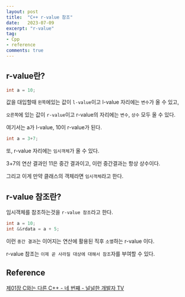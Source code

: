 ```yaml
---
layout: post
title:  "C++ r-value 참조"
date:   2023-07-09
excerpt: "r-value"
tag:
- Cpp
- reference
comments: true
---
```


## r-value란?
```cpp
int a = 10;
```
값을 대입할때 `왼쪽`에있는 값이 `l-value`이고 l-value 자리에는 `변수`가 올 수 있고,

`오른쪽`에 있는 값이 `r-value`이고 r-value의 자리에는 `변수`, `상수` 모두 올 수 있다.

여기서는 a가 l-value, 10이 r-value가 된다.

```cpp
int a = 3+7;
```
또, r-value 자리에는 `임시객체`가 올 수 있다. 

3+7의 연산 결과인 11은 중간 결과이고, 이런 중간결과는 항상 상수이다.

그리고 이게 만약 클래스의 객체라면 `임시객체`라고 한다.

## r-value 참조란?

임시객체를 참조하는것을 `r-value 참조`라고 한다.

```cpp
int a = 10;
int &&rdata = a + 5;
```

이런 `중간 결과`는 이어지는 연산에 활용된 직후 `소멸`하는 r-value 이다.

r-value 참조는 `이제 곧 사라질 대상에 대해서 참조`자를 부여할 수 있다.

## Reference
[제01장 C와는 다른 C++ - 네 번쨰 - 널널한 개발자 TV](https://www.youtube.com/watch?v=w9I65zz3pik&list=PLXvgR_grOs1DFOWF65X0Zqnd_264x41u-&index=4)